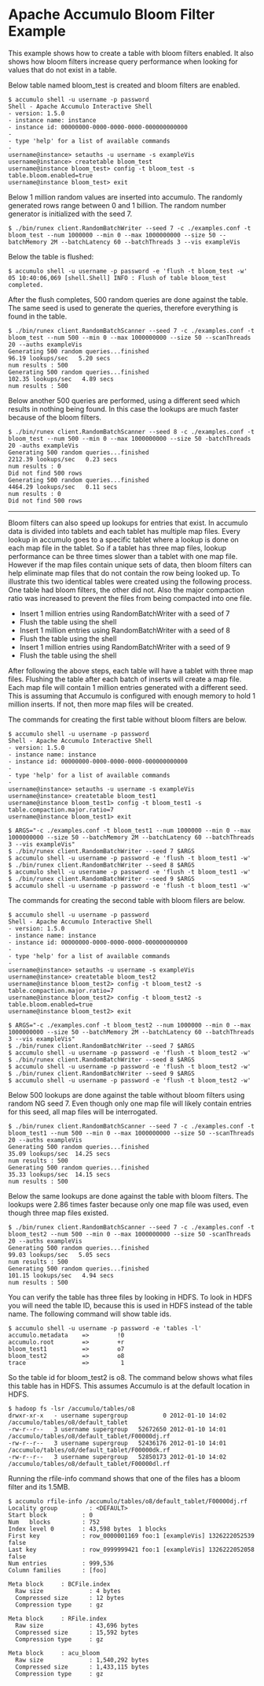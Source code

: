 <!--
Licensed to the Apache Software Foundation (ASF) under one or more
contributor license agreements.  See the NOTICE file distributed with
this work for additional information regarding copyright ownership.
The ASF licenses this file to You under the Apache License, Version 2.0
(the "License"); you may not use this file except in compliance with
the License.  You may obtain a copy of the License at

    http://www.apache.org/licenses/LICENSE-2.0

Unless required by applicable law or agreed to in writing, software
distributed under the License is distributed on an "AS IS" BASIS,
WITHOUT WARRANTIES OR CONDITIONS OF ANY KIND, either express or implied.
See the License for the specific language governing permissions and
limitations under the License.
-->
# Apache Accumulo Bloom Filter Example

This example shows how to create a table with bloom filters enabled.  It also
shows how bloom filters increase query performance when looking for values that
do not exist in a table.

Below table named bloom_test is created and bloom filters are enabled.

    $ accumulo shell -u username -p password
    Shell - Apache Accumulo Interactive Shell
    - version: 1.5.0
    - instance name: instance
    - instance id: 00000000-0000-0000-0000-000000000000
    -
    - type 'help' for a list of available commands
    -
    username@instance> setauths -u username -s exampleVis
    username@instance> createtable bloom_test
    username@instance bloom_test> config -t bloom_test -s table.bloom.enabled=true
    username@instance bloom_test> exit

Below 1 million random values are inserted into accumulo. The randomly
generated rows range between 0 and 1 billion. The random number generator is
initialized with the seed 7.

    $ ./bin/runex client.RandomBatchWriter --seed 7 -c ./examples.conf -t bloom_test --num 1000000 --min 0 --max 1000000000 --size 50 --batchMemory 2M --batchLatency 60 --batchThreads 3 --vis exampleVis

Below the table is flushed:

    $ accumulo shell -u username -p password -e 'flush -t bloom_test -w'
    05 10:40:06,069 [shell.Shell] INFO : Flush of table bloom_test completed.

After the flush completes, 500 random queries are done against the table. The
same seed is used to generate the queries, therefore everything is found in the
table.

    $ ./bin/runex client.RandomBatchScanner --seed 7 -c ./examples.conf -t bloom_test --num 500 --min 0 --max 1000000000 --size 50 --scanThreads 20 --auths exampleVis
    Generating 500 random queries...finished
    96.19 lookups/sec   5.20 secs
    num results : 500
    Generating 500 random queries...finished
    102.35 lookups/sec   4.89 secs
    num results : 500

Below another 500 queries are performed, using a different seed which results
in nothing being found. In this case the lookups are much faster because of
the bloom filters.

    $ ./bin/runex client.RandomBatchScanner --seed 8 -c ./examples.conf -t bloom_test --num 500 --min 0 --max 1000000000 --size 50 -batchThreads 20 -auths exampleVis
    Generating 500 random queries...finished
    2212.39 lookups/sec   0.23 secs
    num results : 0
    Did not find 500 rows
    Generating 500 random queries...finished
    4464.29 lookups/sec   0.11 secs
    num results : 0
    Did not find 500 rows

********************************************************************************

Bloom filters can also speed up lookups for entries that exist. In accumulo
data is divided into tablets and each tablet has multiple map files. Every
lookup in accumulo goes to a specific tablet where a lookup is done on each
map file in the tablet. So if a tablet has three map files, lookup performance
can be three times slower than a tablet with one map file. However if the map
files contain unique sets of data, then bloom filters can help eliminate map
files that do not contain the row being looked up. To illustrate this two
identical tables were created using the following process. One table had bloom
filters, the other did not. Also the major compaction ratio was increased to
prevent the files from being compacted into one file.

 * Insert 1 million entries using  RandomBatchWriter with a seed of 7
 * Flush the table using the shell
 * Insert 1 million entries using  RandomBatchWriter with a seed of 8
 * Flush the table using the shell
 * Insert 1 million entries using  RandomBatchWriter with a seed of 9
 * Flush the table using the shell

After following the above steps, each table will have a tablet with three map
files. Flushing the table after each batch of inserts will create a map file.
Each map file will contain 1 million entries generated with a different seed.
This is assuming that Accumulo is configured with enough memory to hold 1
million inserts. If not, then more map files will be created.

The commands for creating the first table without bloom filters are below.

    $ accumulo shell -u username -p password
    Shell - Apache Accumulo Interactive Shell
    - version: 1.5.0
    - instance name: instance
    - instance id: 00000000-0000-0000-0000-000000000000
    -
    - type 'help' for a list of available commands
    -
    username@instance> setauths -u username -s exampleVis
    username@instance> createtable bloom_test1
    username@instance bloom_test1> config -t bloom_test1 -s table.compaction.major.ratio=7
    username@instance bloom_test1> exit

    $ ARGS="-c ./examples.conf -t bloom_test1 --num 1000000 --min 0 --max 1000000000 --size 50 --batchMemory 2M --batchLatency 60 --batchThreads 3 --vis exampleVis"
    $ ./bin/runex client.RandomBatchWriter --seed 7 $ARGS
    $ accumulo shell -u username -p password -e 'flush -t bloom_test1 -w'
    $ ./bin/runex client.RandomBatchWriter --seed 8 $ARGS
    $ accumulo shell -u username -p password -e 'flush -t bloom_test1 -w'
    $ ./bin/runex client.RandomBatchWriter --seed 9 $ARGS
    $ accumulo shell -u username -p password -e 'flush -t bloom_test1 -w'

The commands for creating the second table with bloom filers are below.

    $ accumulo shell -u username -p password
    Shell - Apache Accumulo Interactive Shell
    - version: 1.5.0
    - instance name: instance
    - instance id: 00000000-0000-0000-0000-000000000000
    -
    - type 'help' for a list of available commands
    -
    username@instance> setauths -u username -s exampleVis
    username@instance> createtable bloom_test2
    username@instance bloom_test2> config -t bloom_test2 -s table.compaction.major.ratio=7
    username@instance bloom_test2> config -t bloom_test2 -s table.bloom.enabled=true
    username@instance bloom_test2> exit

    $ ARGS="-c ./examples.conf -t bloom_test2 --num 1000000 --min 0 --max 1000000000 --size 50 --batchMemory 2M --batchLatency 60 --batchThreads 3 --vis exampleVis"
    $ ./bin/runex client.RandomBatchWriter --seed 7 $ARGS
    $ accumulo shell -u username -p password -e 'flush -t bloom_test2 -w'
    $ ./bin/runex client.RandomBatchWriter --seed 8 $ARGS
    $ accumulo shell -u username -p password -e 'flush -t bloom_test2 -w'
    $ ./bin/runex client.RandomBatchWriter --seed 9 $ARGS
    $ accumulo shell -u username -p password -e 'flush -t bloom_test2 -w'

Below 500 lookups are done against the table without bloom filters using random
NG seed 7. Even though only one map file will likely contain entries for this
seed, all map files will be interrogated.

    $ ./bin/runex client.RandomBatchScanner --seed 7 -c ./examples.conf -t bloom_test1 --num 500 --min 0 --max 1000000000 --size 50 --scanThreads 20 --auths exampleVis
    Generating 500 random queries...finished
    35.09 lookups/sec  14.25 secs
    num results : 500
    Generating 500 random queries...finished
    35.33 lookups/sec  14.15 secs
    num results : 500

Below the same lookups are done against the table with bloom filters. The
lookups were 2.86 times faster because only one map file was used, even though three
map files existed.

    $ ./bin/runex client.RandomBatchScanner --seed 7 -c ./examples.conf -t bloom_test2 --num 500 --min 0 --max 1000000000 --size 50 -scanThreads 20 --auths exampleVis
    Generating 500 random queries...finished
    99.03 lookups/sec   5.05 secs
    num results : 500
    Generating 500 random queries...finished
    101.15 lookups/sec   4.94 secs
    num results : 500

You can verify the table has three files by looking in HDFS. To look in HDFS
you will need the table ID, because this is used in HDFS instead of the table
name. The following command will show table ids.

    $ accumulo shell -u username -p password -e 'tables -l'
    accumulo.metadata    =>        !0
    accumulo.root        =>        +r
    bloom_test1          =>        o7
    bloom_test2          =>        o8
    trace                =>         1

So the table id for bloom_test2 is o8. The command below shows what files this
table has in HDFS. This assumes Accumulo is at the default location in HDFS.

    $ hadoop fs -lsr /accumulo/tables/o8
    drwxr-xr-x   - username supergroup          0 2012-01-10 14:02 /accumulo/tables/o8/default_tablet
    -rw-r--r--   3 username supergroup   52672650 2012-01-10 14:01 /accumulo/tables/o8/default_tablet/F00000dj.rf
    -rw-r--r--   3 username supergroup   52436176 2012-01-10 14:01 /accumulo/tables/o8/default_tablet/F00000dk.rf
    -rw-r--r--   3 username supergroup   52850173 2012-01-10 14:02 /accumulo/tables/o8/default_tablet/F00000dl.rf

Running the rfile-info command shows that one of the files has a bloom filter
and its 1.5MB.

    $ accumulo rfile-info /accumulo/tables/o8/default_tablet/F00000dj.rf
    Locality group         : <DEFAULT>
	Start block          : 0
	Num   blocks         : 752
	Index level 0        : 43,598 bytes  1 blocks
	First key            : row_0000001169 foo:1 [exampleVis] 1326222052539 false
	Last key             : row_0999999421 foo:1 [exampleVis] 1326222052058 false
	Num entries          : 999,536
	Column families      : [foo]

    Meta block     : BCFile.index
      Raw size             : 4 bytes
      Compressed size      : 12 bytes
      Compression type     : gz

    Meta block     : RFile.index
      Raw size             : 43,696 bytes
      Compressed size      : 15,592 bytes
      Compression type     : gz

    Meta block     : acu_bloom
      Raw size             : 1,540,292 bytes
      Compressed size      : 1,433,115 bytes
      Compression type     : gz

